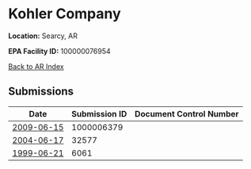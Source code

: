 # Kohler Company

**Location:** Searcy, AR

**EPA Facility ID:** 100000076954

[Back to AR Index](../../index.md)

## Submissions

| Date | Submission ID | Document Control Number |
|------|--------------|-------------------------|
| [2009-06-15](submissions/1000006379.md) | 1000006379 |  |
| [2004-06-17](submissions/32577.md) | 32577 |  |
| [1999-06-21](submissions/6061.md) | 6061 |  |

